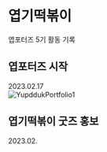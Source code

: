 # 엽기떡볶이
엽포터즈 5기 활동 기록 <br/>
## 엽포터즈 시작 
2023.02.17 <br/>
![YupddukPortfolio1](https://github.com/user-attachments/assets/e261282a-7f95-4c85-a0fd-7617f9a83082) <br/>

## 엽기떡볶이 굿즈 홍보 
2023.02. <br/>

